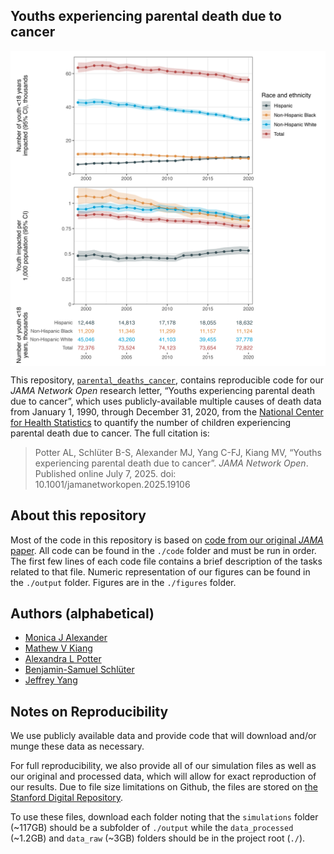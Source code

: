 
<!-- README.md is generated from README.Rmd. Please edit that file -->

## Youths experiencing parental death due to cancer

<img src="./figures/fig1_allcancers.jpg" width="750px" style="display: block; margin: auto;" />

This repository,
[`parental_deaths_cancer`](https://github.com/mkiang/parental_deaths_cancer),
contains reproducible code for our *JAMA Network Open* research letter,
“Youths experiencing parental death due to cancer”, which uses
publicly-available multiple causes of death data from January 1, 1990,
through December 31, 2020, from the [National Center for Health
Statistics](https://wonder.cdc.gov/) to quantify the number of children
experiencing parental death due to cancer. The full citation is:

> Potter AL, Schlüter B-S, Alexander MJ, Yang C-FJ, Kiang MV, “Youths
> experiencing parental death due to cancer”. *JAMA Network Open*.
> Published online July 7, 2025. doi: 10.1001/jamanetworkopen.2025.19106

## About this repository

Most of the code in this repository is based on [code from our original
*JAMA* paper](https://github.com/benjisamschlu/parental_deaths). All
code can be found in the `./code` folder and must be run in order. The
first few lines of each code file contains a brief description of the
tasks related to that file. Numeric representation of our figures can be
found in the `./output` folder. Figures are in the `./figures` folder.

## Authors (alphabetical)

- [Monica J Alexander](https://www.monicaalexander.com/)
- [Mathew V Kiang](https://mathewkiang.com)
- [Alexandra L
  Potter](https://www.linkedin.com/in/alexandra-potter-63b5681aa/)
- [Benjamin-Samuel Schlüter](https://www.benjaminschluter.com/)
- [Jeffrey Yang](https://yang-lab.mgh.harvard.edu)

## Notes on Reproducibility

We use publicly available data and provide code that will download
and/or munge these data as necessary.

For full reproducibility, we also provide all of our simulation files as
well as our original and processed data, which will allow for exact
reproduction of our results. Due to file size limitations on Github, the
files are stored on [the Stanford Digital
Repository](https://purl.stanford.edu/xf360tg2895).

To use these files, download each folder noting that the `simulations`
folder (~117GB) should be a subfolder of `./output` while the
`data_processed` (~1.2GB) and `data_raw` (~3GB) folders should be in the
project root (`./`).
